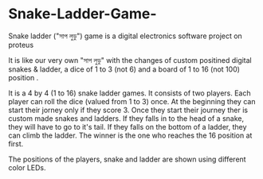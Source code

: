 # Snake-Ladder-Game-
Snake ladder ("সাপ লুডু") game is a digital electronics software project on proteus 

It is like our very own "সাপ লুডু" with the changes of custom positined digital snakes & ladder, a dice of 1 to 3 (not 6) and a board of 1 to 16 (not 100) position .

It is a 4 by 4 (1 to 16) snake ladder games. It consists of two players. Each player can roll the dice (valued from 1 to 3) once. At the beginning they can start their jorney only if they score 3. Once they start their journey ther is custom made snakes and ladders. If they falls in to the head of a snake, they will have to go to it's tail. If they falls on the bottom of a ladder, they can climb the ladder. The winner is the one who reaches the 16 position at first. 

The positions of the players, snake and ladder are shown using different color LEDs. 
